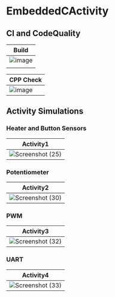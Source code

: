# EmbeddedCActivity
## CI and CodeQuality

|                                  Build                                                                         |                                      
|----------------------------------------------------------------------------------------------------------------|
|![image](https://user-images.githubusercontent.com/67336902/115953189-951d1f80-a507-11eb-96a5-cbe1deff0511.png) |
|                                                                                                                |

|                                 CPP Check                                                                        |
|------------------------------------------------------------------------------------------------------------------|
|![image](https://user-images.githubusercontent.com/67336902/115953686-884dfb00-a50a-11eb-9335-2f7cd2bd8964.png)   |


## Activity  Simulations

### Heater and Button Sensors
|                                                    Activity1                                                             |
|--------------------------------------------------------------------------------------------------------------------------|
|![Screenshot (25)](https://user-images.githubusercontent.com/67336902/115955985-e33a1f00-a517-11eb-90ac-b4d6cef0409d.png) |

### Potentiometer
|                                                   Activity2                                                              |
|--------------------------------------------------------------------------------------------------------------------------|
|![Screenshot (30)](https://user-images.githubusercontent.com/67336902/116369082-995a7d00-a826-11eb-8af1-b899a14a8f6b.png) |
### PWM
|                                                   Activity3                                                              |
|--------------------------------------------------------------------------------------------------------------------------|
|![Screenshot (32)](https://user-images.githubusercontent.com/67336902/116717190-40d9da00-a9f6-11eb-9468-e9b3605aa630.png) |
### UART
|                                                 Activity4                                                                |
|--------------------------------------------------------------------------------------------------------------------------|
|![Screenshot (33)](https://user-images.githubusercontent.com/67336902/116717338-67981080-a9f6-11eb-9a29-c452dbabc961.png) |





